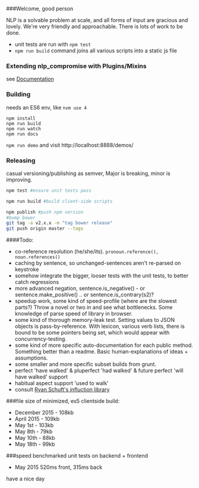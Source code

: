###Welcome, good person

NLP is a solvable problem at scale, and all forms of input are gracious and lovely. We're very friendly and approachable. There is lots of work to be done.

* unit tests are run with `npm test`
* `npm run build` command joins all various scripts into a static js file

### Extending nlp\_compromise with Plugins/Mixins
see [Documentation](./plugins.md)

### Building
needs an ES6 env, like `nvm use 4`
```
npm install
npm run build
npm run watch
npm run docs
```

`npm run demo`
and visit http://localhost:8888/demos/

### Releasing
casual versioning/publishing as semver, Major is breaking, minor is improving.

```bash
npm test #ensure unit tests pass

npm run build #build client-side scripts

npm publish #push npm version
#bump bower
git tag -a v2.x.x -m "tag bower release"
git push origin master --tags
```

####Todo:
* co-reference resolution (he/she/its). ```pronoun.reference(), noun.references()```
* caching by sentence, so unchanged-sentences aren't re-parsed on keystroke
* somehow integrate the bigger, looser tests with the unit tests, to better catch regressions
* more advanced negation, sentence.is_negative() - or sentence.make_positive() .. or sentence.is_contrary(s2)?
* speedup work, some kind of speed-profile (where are the slowest parts?) Throw a novel or two in and see what bottlenecks. Some knowledge of parse speed of library in browser.
* some kind of thorough memory-leak test. Setting values to JSON objects is pass-by-reference. With lexicon, various verb lists, there is bound to be some pointers being set, which would appear with concurrency-testing.
* some kind of more specific auto-documentation for each public method. Something better than a readme. Basic human-explanations of ideas + assumptions.
* some smaller and more specific subset builds from grunt.
* perfect 'have walked' & pluperfect 'had walked' & future perfect 'will have walked' support
* habitual aspect support 'used to walk'
* consult [Ryan Schuft's influction library](https://github.com/dariusk/cyberfiction/blob/master/lib/inflection.js)


###file size
of minimized, es5 clientside build:
* December 2015 - 108kb
* April 2015 - 109kb
* May 1st - 103kb
* May 8th - 79kb
* May 10th - 88kb
* May 18th - 99kb

###speed
benchmarked unit tests on backend + frontend
* May 2015  520ms front, 315ms back

have a nice day

